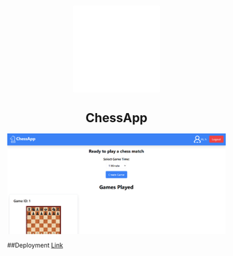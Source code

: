 <p align="center">
<img src="./frontend/public/chess.svg" width="200" height="200" alt="Intelliquiz logo"/>
</p>
<h1 align="center">
ChessApp
</h1>

![Image of the app](./frontend/public/chess.png)

##Deployment
[Link](https://playchess.harpreet1o.cc/)
